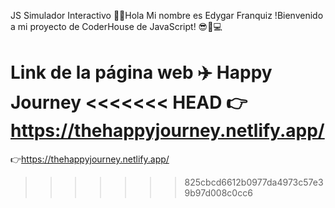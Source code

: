 JS Simulador Interactivo 
🖖🏼Hola Mi nombre es Edygar Franquiz
!Bienvenido a mi proyecto de CoderHouse de JavaScript! 😎🤍💻


Link de la página web ✈️ Happy Journey
<<<<<<< HEAD
👉 https://thehappyjourney.netlify.app/
=======
👉https://thehappyjourney.netlify.app/
>>>>>>> 825cbcd6612b0977da4973c57e39b97d008c0cc6
